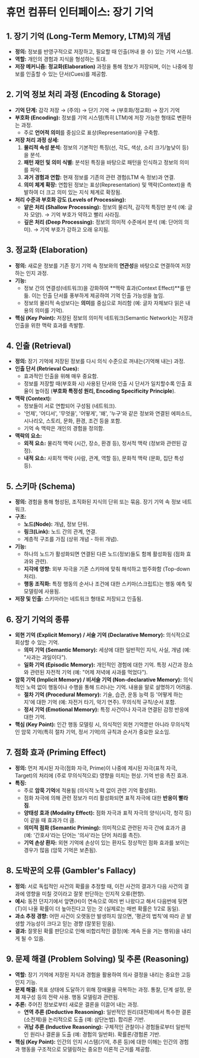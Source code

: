 # 휴먼 컴퓨터 인터페이스: 장기 기억

## 1. 장기 기억 (Long-Term Memory, LTM)의 개념

- **정의:** 정보를 반영구적으로 저장하고, 필요할 때 인출(꺼내 쓸 수) 있는 기억 시스템.
- **역할:** 개인의 경험과 지식을 형성하는 토대.
- **저장 메커니즘:** **정교화(Elaboration)** 과정을 통해 정보가 저장되며, 이는 나중에 정보를 인출할 수 있는 단서(Cues)를 제공함.

## 2. 기억 정보 처리 과정 (Encoding & Storage)

- **기억 단계:** 감각 저장 → (주의) → 단기 기억 → (부호화/정교화) → 장기 기억
- **부호화 (Encoding):** 정보를 기억 시스템(특히 LTM)에 저장 가능한 형태로 변환하는 과정.
    - 주로 **언어적 의미**를 중심으로 표상(Representation)을 구축함.
- **저장 처리 과정 상세:**
    1. **물리적 속성 분석:** 정보의 기본적인 특징(선, 각도, 색상, 소리 크기/높낮이 등)을 분석.
    2. **패턴 재인 및 의미 식별:** 분석된 특징을 바탕으로 패턴을 인식하고 정보의 의미를 파악.
    3. **과거 경험과 연합:** 현재 정보를 기존의 관련 경험(LTM 속 정보)과 연결.
    4. **의미 체계 확장:** 연합된 정보는 표상(Representation) 및 맥락(Context)을 촉발하여 더 크고 의미 있는 지식 체계로 확장됨.
- **처리 수준과 부호화 강도 (Levels of Processing):**
    - **얕은 처리 (Shallow Processing):** 정보의 물리적, 감각적 특징만 분석 (예: 글자 모양). → 기억 부호가 약하고 빨리 사라짐.
    - **깊은 처리 (Deep Processing):** 정보의 의미적 수준에서 분석 (예: 단어의 의미). → 기억 부호가 강하고 오래 유지됨.

## 3. 정교화 (Elaboration)

- **정의:** 새로운 정보를 기존 장기 기억 속 정보와의 **연관성**을 바탕으로 연결하여 저장하는 인지 과정.
- **기능:**
    - 정보 간의 연결성(네트워크)을 강화하여 **맥락 효과(Context Effect)**를 만듦. 이는 인출 단서를 풍부하게 제공하여 기억 인출 가능성을 높임.
    - 정보의 물리적 속성보다는 **의미**를 중심으로 처리함 (예: 글자 자체보다 읽은 내용의 의미를 기억).
- **핵심 (Key Point):** 저장된 정보의 의미적 네트워크(Semantic Network)는 저장과 인출을 위한 맥락 효과를 촉발함.

## 4. 인출 (Retrieval)

- **정의:** 장기 기억에 저장된 정보를 다시 의식 수준으로 꺼내는(기억해 내는) 과정.
- **인출 단서 (Retrieval Cues):**
    - 효과적인 인출을 위해 매우 중요함.
    - 정보를 저장할 때(부호화 시) 사용된 단서와 인출 시 단서가 일치할수록 인출 효율이 높아짐 (**부호화 특정성 원리, Encoding Specificity Principle**).
- **맥락 (Context):**
    - 정보들이 서로 연합되어 구성됨 (네트워크).
    - '언제', '어디서', '무엇을', '어떻게', '왜', '누구'와 같은 정보와 연결된 에피소드, 시나리오, 스토리, 문화, 환경, 조건 등을 포함.
    - 기억 속 맥락은 개인의 경험을 정의함.
- **맥락의 요소:**
    - **외적 요소:** 물리적 맥락 (시간, 장소, 환경 등), 정서적 맥락 (정보와 관련된 감정).
    - **내적 요소:** 사회적 맥락 (사람, 관계, 역할 등), 문화적 맥락 (문화, 집단 특성 등).

## 5. 스키마 (Schema)

- **정의:** 경험을 통해 형성된, 조직화된 지식의 단위 또는 묶음. 장기 기억 속 정보 네트워크.
- **구조:**
    - **노드(Node):** 개념, 정보 단위.
    - **링크(Link):** 노드 간의 관계, 연결.
    - 계층적 구조를 가짐 (상위 개념 - 하위 개념).
- **기능:**
    - 하나의 노드가 활성화되면 연결된 다른 노드(정보)들도 함께 활성화됨 (점화 효과와 관련).
    - **지각에 영향:** 외부 자극을 기존 스키마에 맞춰 해석하고 범주화함 (Top-down 처리).
    - **행동 조직화:** 특정 행동의 순서나 조건에 대한 스키마(스크립트)는 행동 예측 및 모델링에 사용됨.
- **저장 및 인출:** 스키마라는 네트워크 형태로 저장되고 인출됨.

## 6. 장기 기억의 종류

- **외현 기억 (Explicit Memory) / 서술 기억 (Declarative Memory):** 의식적으로 회상할 수 있는 기억.
    - **의미 기억 (Semantic Memory):** 세상에 대한 일반적인 지식, 사실, 개념 (예: "사과는 과일이다").
    - **일화 기억 (Episodic Memory):** 개인적인 경험에 대한 기억. 특정 시간과 장소와 관련된 자전적 기억 (예: "어제 저녁에 사과를 먹었다").
- **암묵 기억 (Implicit Memory) / 비서술 기억 (Non-declarative Memory):** 의식적인 노력 없이 행동이나 수행을 통해 드러나는 기억. 내용을 말로 설명하기 어려움.
    - **절차 기억 (Procedural Memory):** 기술, 습관, 운동 능력 등 '어떻게 하는지'에 대한 기억 (예: 자전거 타기, 악기 연주). 무의식적 규칙/순서 포함.
    - **정서 기억 (Emotional Memory):** 특정 사건이나 자극과 연결된 감정 반응에 대한 기억.
- **핵심 (Key Point):** 인간 행동 모델링 시, 의식적인 외현 기억뿐만 아니라 무의식적인 암묵 기억(특히 절차 기억, 정서 기억)의 규칙과 순서가 중요한 요소임.

## 7. 점화 효과 (Priming Effect)

- **정의:** 먼저 제시된 자극(점화 자극, Prime)이 나중에 제시된 자극(표적 자극, Target)의 처리에 (주로 무의식적으로) 영향을 미치는 현상. 기억 반응 촉진 효과.
- **특징:**
    - 주로 **암묵 기억**에 적용됨 (의식적 노력 없이 관련 기억 활성화).
    - 점화 자극에 의해 관련 정보가 미리 활성화되면 표적 자극에 대한 **반응이 빨라짐**.
    - **양태성 효과 (Modality Effect):** 점화 자극과 표적 자극의 양식(시각, 청각 등)이 같을 때 효과가 더 큼.
    - **의미적 점화 (Semantic Priming):** 의미적으로 관련된 자극 간에 효과가 큼 (예: '간호사'라는 단어는 '의사'라는 단어 처리를 촉진).
    - **기억 손상 환자:** 외현 기억에 손상이 있는 환자도 정상적인 점화 효과를 보이는 경우가 많음 (암묵 기억은 보존됨).

## 8. 도박꾼의 오류 (Gambler's Fallacy)

- **정의:** 서로 독립적인 사건의 확률을 추정할 때, 이전 사건의 결과가 다음 사건의 결과에 영향을 미칠 것이라고 잘못 판단하는 인지적 오류(편향).
- **예시:** 동전 던지기에서 앞면(H)이 연속으로 여러 번 나왔다고 해서 다음번에 뒷면(T)이 나올 확률이 더 높아진다고 믿는 것 (실제로는 매번 확률은 1/2로 동일).
- **과소 추정 경향:** 어떤 사건이 오랫동안 발생하지 않으면, '평균의 법칙'에 따라 곧 발생할 가능성이 크다고 믿는 경향 (잘못된 믿음).
- **결과:** 잘못된 확률 판단으로 인해 비합리적인 결정(예: 계속 돈을 거는 행위)을 내리게 될 수 있음.

## 9. 문제 해결 (Problem Solving) 및 추론 (Reasoning)

- **역할:** 장기 기억에 저장된 지식과 경험을 활용하여 의사 결정을 내리는 중요한 고등 인지 기능.
- **문제 해결:** 목표 상태에 도달하기 위해 장애물을 극복하는 과정. 통찰, 단계 설정, 문제 재구성 등의 전략 사용. 행동 모델링과 관련됨.
- **추론:** 주어진 정보로부터 새로운 결론을 이끌어 내는 과정.
    - **연역 추론 (Deductive Reasoning):** 일반적인 원리(대전제)에서 특수한 결론(소전제)을 논리적으로 도출 (예: 삼단논법). 합리론 기반.
    - **귀납 추론 (Inductive Reasoning):** 구체적인 관찰이나 경험들로부터 일반적인 원리나 결론을 도출 (예: 경험의 일반화). 확률론/경험론 기반.
- **핵심 (Key Point):** 인간의 인지 시스템(기억, 추론 등)에 대한 이해는 인간의 경험과 행동을 구조적으로 모델링하는 중요한 이론적 근거를 제공함.
